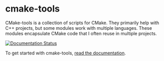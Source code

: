 # cmake-tools

CMake-tools is a collection of scripts for CMake.
They primarily help with C++ projects, but some modules work with multiple languages.
These modules encapsulate CMake code that I often reuse in multiple projects.

[![Documentation Status](https://readthedocs.org/projects/cmake-tools/badge/?version=latest)](https://cmake-tools.readthedocs.io/en/latest/?badge=latest)

To get started with cmake-tools, [read the documentation](https://cmake-tools.readthedocs.io/en/latest/).
